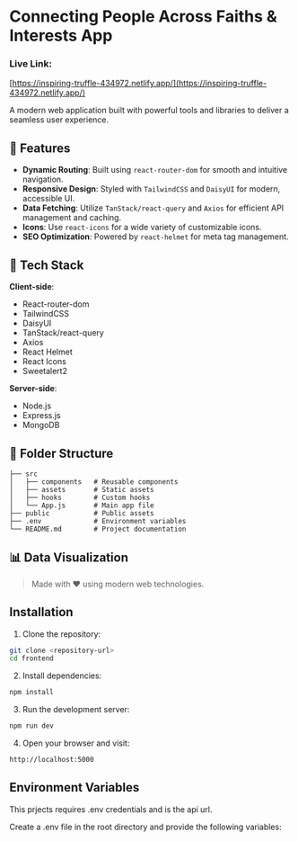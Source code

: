 # Connecting People Across Faiths & Interests App

### Live Link:

[https://inspiring-truffle-434972.netlify.app/](https://inspiring-truffle-434972.netlify.app/)

A modern web application built with powerful tools and libraries to deliver a seamless user experience.

## 🌟 Features

- **Dynamic Routing**: Built using `react-router-dom` for smooth and intuitive navigation.
- **Responsive Design**: Styled with `TailwindCSS` and `DaisyUI` for modern, accessible UI.
- **Data Fetching**: Utilize `TanStack/react-query` and `Axios` for efficient API management and caching.
- **Icons**: Use `react-icons` for a wide variety of customizable icons.
- **SEO Optimization**: Powered by `react-helmet` for meta tag management.

## 🚀 Tech Stack

**Client-side**:

- React-router-dom
- TailwindCSS
- DaisyUI
- TanStack/react-query
- Axios
- React Helmet
- React Icons
- Sweetalert2

**Server-side**:

- Node.js
- Express.js
- MongoDB

## 📂 Folder Structure

```plaintext
├── src
│   ├── components   # Reusable components
│   ├── assets       # Static assets
│   ├── hooks        # Custom hooks
│   └── App.js       # Main app file
├── public           # Public assets
├── .env             # Environment variables
└── README.md        # Project documentation
```

## 📊 Data Visualization

> Made with ❤️ using modern web technologies.

## Installation

1. Clone the repository:

```bash
git clone <repository-url>
cd frontend
```

2. Install dependencies:

```bash
npm install
```

3. Run the development server:

```bash
npm run dev
```

4. Open your browser and visit:

```bash
http://localhost:5000
```

## Environment Variables

This prjects requires .env credentials and is the api url.

Create a .env file in the root directory and provide the following variables:

